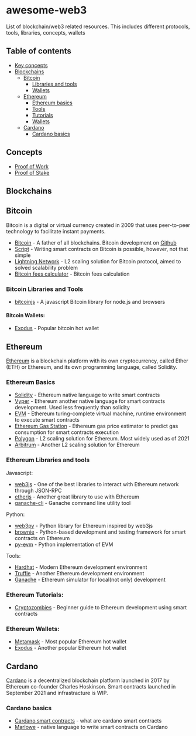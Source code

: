 # awesome-web3
List of blockchain/web3 related resources. This includes different protocols, tools, libraries, concepts, wallets

## Table of contents
- [Key concepts](#concepts)
- [Blockchains](#blockchains)
    - [Bitcoin](#bitcoin)
        * [Libraries and tools](#bitcoin-libraries-and-tools)
        * [Wallets](#bitcoin-wallets)
    - [Ethereum](#ethereum)
        * [Ethereum basics](#ethereum-basics)
        * [Tools](#ethereum-libraries-and-tools)
        * [Tutorials](#ethereum-tutorials)
        * [Wallets](#ethereum-wallets)
    - [Cardano](#cardano)
        * [Cardano basics](#cardano-basics)


## Concepts
- [Proof of Work](https://en.wikipedia.org/wiki/Proof_of_work)
- [Proof of Stake](https://en.wikipedia.org/wiki/Proof_of_stake)

## Blockchains

## Bitcoin
Bitcoin is a digital or virtual currency created in 2009 that uses peer-to-peer technology to facilitate instant payments.

- [Bitcoin](https://bitcoin.org/en/) - A father of all blockchains. Bitcoin development on [Github](https://github.com/bitcoin)
- [Script](https://en.bitcoin.it/wiki/Script) - Writing smart contracts on Bitcoin is possible, however, not that simple
- [Lightning Network](https://lightning.network/) - L2 scaling solution for Bitcoin protocol, aimed to solved scalability problem
- [Bitcoin fees calculator](https://bitcoinfees.net/) - Bitcoin fees calculation

### Bitcoin Libraries and Tools
- [bitcoinjs](https://github.com/bitcoinjs/bitcoinjs-lib) - A javascript Bitcoin library for node.js and browsers

#### Bitcoin Wallets:
- [Exodus](https://www.exodus.com/) - Popular bitcoin hot wallet


## Ethereum
[Ethereum](https://ethereum.org/en/)  is a blockchain platform with its own cryptocurrency, called Ether (ETH) or Ethereum, and its own programming language, called Solidity.

### Ethereum Basics

- [Solidity](https://github.com/ethereum/solidity) - Ethereum native language to write smart contracts
- [Vyper](https://github.com/vyperlang/vyper) - Ethereum another native language for smart contracts development. Used less frequently than solidity
- [EVM](https://ethereum.org/en/developers/docs/evm/) - Ethereum turing-complete virtual machine, runtime environment to execute smart contracts
- [Ethereum Gas Station](https://ethgasstation.info/) - Ethereum gas price estimator to predict gas consumption for smart contracts execution
- [Polygon](https://github.com/maticnetwork) - L2 scaling solution for Ethereum. Most widely used as of 2021
- [Arbitrum](https://github.com/OffchainLabs/arbitrum) - Another L2 scaling solution for Ethereum

### Ethereum Libraries and tools

Javascript:
- [web3js](https://github.com/ChainSafe/web3.js) - One of the best libraries to interact with Ethereum network through JSON-RPC
- [etherjs](https://github.com/ethers-io/ethers.js/) - Another great library to use with Ethereum
- [ganache-cli](https://github.com/trufflesuite/ganache-cli-archive) - Ganache command line utility tool

Python:
- [web3py](https://github.com/ethereum/web3.py) - Python library for Ethereum inspired by web3js
- [brownie](https://github.com/eth-brownie/brownie) - Python-based development and testing framework for smart contracts on Ethereum
- [py-evm](https://github.com/ethereum/py-evm) - Python implementation of EVM

Tools:
- [Hardhat](https://github.com/nomiclabs/hardhat) - Modern Ethereum development environment
- [Truffle](https://github.com/trufflesuite/truffle) - Another Ethereum development environment
- [Ganache](https://github.com/trufflesuite/ganache) - Ethereum simulator for local(not only) development

### Ethereum Tutorials:
- [Cryptozombies](https://cryptozombies.io/en/) - Beginner guide to Ethereum development using smart contracts

### Ethereum Wallets:
- [Metamask](https://metamask.io/) - Most popular Ethereum hot wallet
- [Exodus](https://www.exodus.com/) - Another popular Ethereum hot wallet


## Cardano

[Cardano](https://cardano.org/) is a decentralized blockchain platform launched in 2017 by Ethereum co-founder Charles Hoskinson. Smart contracts launched in September 2021 and infrastracture is WIP.

### Cardano basics

- [Cardano smart contracts](https://github.com/cardano-foundation/docs-cardano-org/blob/main/explainers/cardano-explainers/smart-contract-exp.md) - what are cardano smart contracts
- [Marlowe](https://docs.cardano.org/marlowe/learn-about-marlowe) - native language to write smart contracts on Cardano
